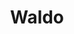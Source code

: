 ---
title: Waldo
headline: A WebAssembly import linker.
state: archived
feature: false
startDate: 02-22-2023
github: https://github.com/magnetardev/waldo
languages: [rust]
---